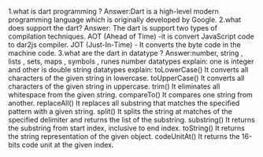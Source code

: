 1.what is dart programming ?
Answer:Dart is a high-level modern programming language which is originally developed by Google.
2.what does support the dart?
Answer: The dart is support two types of compilation techniques.
AOT (Ahead of Time) -it is convert JavaScript code to  dar2js compiler.
JOT (Just-In-Time) - It converts the byte code in the machine code.
3.what are the dart in datatype ?
Answer:number, string , lists , sets, maps , symbols , runes
   number datatypes explain: one is integer and other is double 
   string datatypes explain:
                      toLowerCase()
                                    It converts all characters of the given string in lowercase.
                     toUpperCase()
                                   It converts all characters of the given string in uppercase.
                            trim()
                     It eliminates all whitespace from the given string.
                        compareTo()
                    It compares one string from another.
                       replaceAll()
                     It replaces all substring that matches the specified pattern with a given string.
                           split()
                     It splits the string at matches of the specified delimiter and returns the list of the substring.
                      substring()
                    It returns the substring from start index, inclusive to end index.
                       toString()
                   It returns the string representation of the given object.
                     codeUnitAt()
                    It returns the 16-bits code unit at the given index.

 


